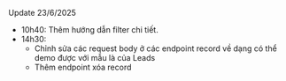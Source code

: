 Update 23/6/2025
- 10h40: Thêm hướng dẫn filter chi tiết.
- 14h30: 
    - Chỉnh sửa các request body ở các endpoint record về dạng có thể demo được với mẫu là của Leads
    - Thêm endpoint xóa record